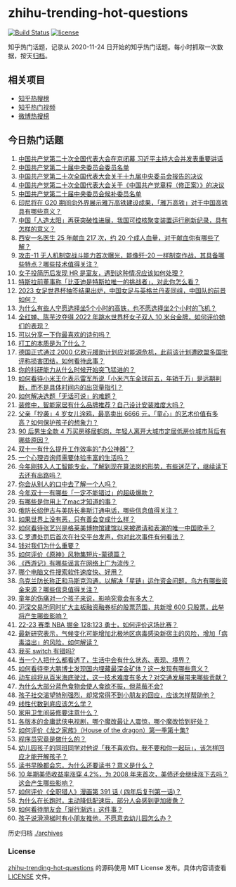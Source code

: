 # zhihu-trending-hot-questions

[![Build Status](https://github.com/justjavac/zhihu-trending-hot-questions/workflows/ci/badge.svg?branch=master)](https://github.com/justjavac/zhihu-trending-hot-questions/actions)
[![license](https://img.shields.io/github/license/justjavac/zhihu-trending-hot-questions)](https://github.com/justjavac/zhihu-trending-hot-questions/blob/master/LICENSE)

知乎热门话题，记录从 2020-11-24 日开始的知乎热门话题。每小时抓取一次数据，按天[归档](./archives)。

## 相关项目

- [知乎热搜榜](https://github.com/justjavac/zhihu-trending-top-search)
- [知乎热门视频](https://github.com/justjavac/zhihu-trending-hot-video)
- [微博热搜榜](https://github.com/justjavac/weibo-trending-hot-search)

## 今日热门话题

<!-- BEGIN -->
<!-- 最后更新时间 Sun Oct 23 2022 01:24:11 GMT+0800 (China Standard Time) -->

1. [中国共产党第二十次全国代表大会在京闭幕 习近平主持大会并发表重要讲话](https://www.zhihu.com/question/576230957)
1. [中国共产党第二十届中央委员会委员名单](https://www.zhihu.com/question/576156054)
1. [中国共产党第二十次全国代表大会关于十九届中央委员会报告的决议](https://www.zhihu.com/question/576239392)
1. [中国共产党第二十次全国代表大会关于《中国共产党章程（修正案）》的决议](https://www.zhihu.com/question/576240080)
1. [中国共产党第二十届中央委员会候补委员名单](https://www.zhihu.com/question/576157063)
1. [印尼将在 G20 期间向外界展示雅万高铁建设成果，「雅万高铁」对于中国高铁具有哪些意义？](https://www.zhihu.com/question/561428024)
1. [中国「人造太阳」再获突破性进展，我国可控核聚变装置运行刷新纪录，具有怎样的意义？](https://www.zhihu.com/question/561293969)
1. [西安一名医生 25 年献血 217 次，约 20 个成人血量，对于献血你有哪些了解？](https://www.zhihu.com/question/561523364)
1. [攻击-11 无人机制空战斗能力首次曝光，能像歼-20 一样制空作战，其具备哪些特点？哪些技术值得关注？](https://www.zhihu.com/question/561385484)
1. [女子投简历后发现 HR 是室友，遇到这种情况应该如何处理？](https://www.zhihu.com/question/561563470)
1. [特斯拉前董事称「比亚迪是特斯拉唯一的挑战者」，对此你怎么看？](https://www.zhihu.com/question/561312095)
1. [2023 女足世界杯抽签结果出炉，中国女足与英格兰丹麦同组，中国队的前景如何？](https://www.zhihu.com/question/561520231)
1. [为什么有些人宁愿选择坐5个小时的高铁，也不愿选择坐2个小时的飞机？](https://www.zhihu.com/question/266525950)
1. [全红婵、陈芋汐夺得 2022 年跳水世界杯女子双人 10 米台金牌，如何评价她们的表现？](https://www.zhihu.com/question/561332894)
1. [可以分享一下你最喜欢的诗句吗？](https://www.zhihu.com/question/561508491)
1. [打工的本质是为了什么？](https://www.zhihu.com/question/559156916)
1. [德国正式通过 2000 亿欧元援助计划应对能源危机，此前该计划遭欧盟多国批评称损害团结，如何看待此事？](https://www.zhihu.com/question/561333024)
1. [你的科研能力从什么时候开始突飞猛进的？](https://www.zhihu.com/question/524855881)
1. [如何看待小米王化表示雷军所说「小米汽车全球前五，年销千万」是远期判断，而不是具体时间内的出货量指引？](https://www.zhihu.com/question/561356878)
1. [如何解决选题「无话可说」的难题？](https://www.zhihu.com/question/550802644)
1. [装修中，智能家居有什么品牌推荐？自己设计安装难度大吗？](https://www.zhihu.com/question/454580610)
1. [父亲「抄袭」4 岁女儿涂鸦，最高卖出 6666 元，「童心」的艺术价值有多高？如何保护孩子的想象力？](https://www.zhihu.com/question/561285083)
1. [90 后男生全款 4 万买房移居鹤岗，年轻人离开大城市定居低房价城市背后有哪些原因？](https://www.zhihu.com/question/561286027)
1. [双十一有什么提升工作效率的“办公神器”？](https://www.zhihu.com/question/561266100)
1. [一个心理咨询师需要体验丰富的生活吗？](https://www.zhihu.com/question/406706364)
1. [今年刚转入人工智能专业，了解到现在算法岗的形势，有些迷茫了，继续读下去还有出路吗？](https://www.zhihu.com/question/555136786)
1. [你会从别人的口中去了解一个人吗？](https://www.zhihu.com/question/561581052)
1. [今年双十一有哪些「一定不能错过」的超级爆款？](https://www.zhihu.com/question/561272797)
1. [有哪些是你用上了mac才知道的事？](https://www.zhihu.com/question/545108671)
1. [俄防长绍伊古与美防长奥斯汀通电话，哪些信息值得关注？](https://www.zhihu.com/question/561334574)
1. [如果世界上没有恶，只有善会变成什么样？](https://www.zhihu.com/question/559620976)
1. [如何看待张艺兴是格莱美博物馆建馆以来被邀请和表演的唯一中国歌手？](https://www.zhihu.com/question/561184754)
1. [C 罗遭处罚后首次在社交平台发声，你对此次事件有何看法？](https://www.zhihu.com/question/561251304)
1. [钱对我们为什么重要？](https://www.zhihu.com/question/559702117)
1. [如何评价《原神》风物集短片-蒙德篇？](https://www.zhihu.com/question/561270796)
1. [《西游记》有哪些谣言在网络上广为流传？](https://www.zhihu.com/question/502890402)
1. [哪个电脑文件搜索软件速度快、好用？](https://www.zhihu.com/question/57288464)
1. [乌克兰防长称正和马斯克沟通，以解决「星链」运作资金问题，乌方有哪些资金来源？哪些信息值得关注？](https://www.zhihu.com/question/561313360)
1. [童年的伤痛对一个孩子来说，影响究竟会有多大？](https://www.zhihu.com/question/558713260)
1. [沪深交易所同时扩大主板融资融券标的股票范围，共新增 600 只股票，此举将产生哪些影响？](https://www.zhihu.com/question/561301469)
1. [22-23 赛季 NBA 掘金 128:123 勇士，如何评价这场比赛？](https://www.zhihu.com/question/561386849)
1. [最新研究表示，气候变化可能增加北极地区病毒感染新宿主的风险，增加「病毒溢出」的风险，如何解读？](https://www.zhihu.com/question/561408616)
1. [我买 switch 有错吗?](https://www.zhihu.com/question/560300282)
1. [当一个人把什么都看透了，生活中会有什么状态、表现、境界？](https://www.zhihu.com/question/406215941)
1. [如何看待李大鹏博士发现国内埋藏最深金矿体？这一发现有哪些意义？](https://www.zhihu.com/question/561513487)
1. [动车组将从百米海底驶过，这一技术难度有多大？对交通发展带来哪些贡献？](https://www.zhihu.com/question/560841914)
1. [为什么大部分蓝色食物会使人食欲不振，但蓝莓不会?](https://www.zhihu.com/question/559756030)
1. [孩子社交渴望特别强烈，却常常得不到小朋友的回应，应该怎样帮助他？](https://www.zhihu.com/question/451816191)
1. [线性代数到底应该怎么学？](https://www.zhihu.com/question/36282065)
1. [家用卫生间装修要注意什么？](https://www.zhihu.com/question/49168656)
1. [各版本的金庸武侠电视剧，哪个魔改最让人震惊，哪个魔改恰到好处？](https://www.zhihu.com/question/360354616)
1. [如何评价《龙之家族》（House of the dragon）第一季第十集?](https://www.zhihu.com/question/561360428)
1. [程序员究竟是做什么的？](https://www.zhihu.com/question/560465003)
1. [幼儿园孩子的同班同学对他说「我不喜欢你，我不要和你一起玩」，该怎样回应才能开解孩子？](https://www.zhihu.com/question/560250750)
1. [读书早晚都会忘，为什么还要读书？意义是什么？](https://www.zhihu.com/question/555164076)
1. [10 年期美债收益率涨穿 4.2%，为 2008 年来首次，美债还会继续涨下去吗？这会产生哪些影响？](https://www.zhihu.com/question/561239869)
1. [如何评价《全职猎人》漫画第 391 话 ( 四年后复刊第一话)？](https://www.zhihu.com/question/560941576)
1. [为什么在长跑时，主动降低配速后，部分人会感到更加疲惫？](https://www.zhihu.com/question/546209245)
1. [如何看待朋友会「渐行渐远」这件事？](https://www.zhihu.com/question/559219837)
1. [孩子说滑滑梯时有小朋友推他，不愿意去幼儿园怎么办？](https://www.zhihu.com/question/519998333)

<!-- END -->

历史归档 [./archives](./archives)

### License

[zhihu-trending-hot-questions](https://github.com/justjavac/zhihu-trending-hot-questions)
的源码使用 MIT License 发布。具体内容请查看 [LICENSE](./LICENSE) 文件。
